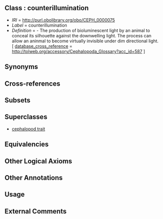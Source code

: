
## Class : counterillumination

 * *IRI* = http://purl.obolibrary.org/obo/CEPH_0000075
 * *Label* = counterillumination
 * *Definition* = - The production of bioluminescent light by an animal to conceal its silhouette against the downwelling light. The process can allow an aninmal to become virtually invisible under dim directional light. [ [database_cross_reference](../../ef/oboInOwl#hasDbXref.md) = http://tolweb.org/accessory/Cephalopoda_Glossary?acc_id=587 ]

## Synonyms


## Cross-references


## Subsets


## Superclasses

 * [cephalopod trait](../../CEPH/00/CEPH_0000300.md)

## Equivalencies


## Other Logical Axioms


## Other Annotations


## Usage


## External Comments

